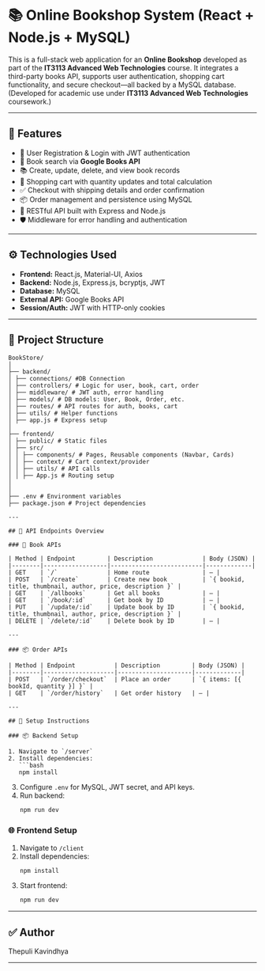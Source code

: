 
# 📚 Online Bookshop System (React + Node.js + MySQL)

This is a full-stack web application for an **Online Bookshop** developed as part of the **IT3113 Advanced Web Technologies** course. It integrates a third-party books API, supports user authentication, shopping cart functionality, and secure checkout—all backed by a MySQL database.(Developed for academic use under **IT3113 Advanced Web Technologies** coursework.)

---

## 🚀 Features

- 🔐 User Registration & Login with JWT authentication
- 🔎 Book search via **Google Books API**
- 📚 Create, update, delete, and view book records
- 🛒 Shopping cart with quantity updates and total calculation
- ✅ Checkout with shipping details and order confirmation
- 📦 Order management and persistence using MySQL
- 🔧 RESTful API built with Express and Node.js
- 🛡️ Middleware for error handling and authentication

---

## ⚙️ Technologies Used

- **Frontend:** React.js, Material-UI, Axios
- **Backend:** Node.js, Express.js, bcryptjs, JWT
- **Database:** MySQL
- **External API:** Google Books API
- **Session/Auth:** JWT with HTTP-only cookies

---

## 📁 Project Structure

```
BookStore/
│
├── backend/
│ ├── connections/ #DB Connection
│ ├── controllers/ # Logic for user, book, cart, order
│ ├── middleware/ # JWT auth, error handling
│ ├── models/ # DB models: User, Book, Order, etc.
│ ├── routes/ # API routes for auth, books, cart
│ ├── utils/ # Helper functions
│ ├── app.js # Express setup
│ 
├── frontend/
│ ├── public/ # Static files
│ ├── src/
│ │ ├── components/ # Pages, Reusable components (Navbar, Cards)
│ │ ├── context/ # Cart context/provider
│ │ ├── utils/ # API calls
│ │ ├── App.js # Routing setup
│ 
│
├── .env # Environment variables
├── package.json # Project dependencies

---

## 🔌 API Endpoints Overview

### 📘 Book APIs

| Method | Endpoint         | Description              | Body (JSON) |
|--------|------------------|--------------------------|-------------|
| GET    | `/`              | Home route               | – |
| POST   | `/create`        | Create new book          | `{ bookid, title, thumbnail, author, price, description }` |
| GET    | `/allbooks`      | Get all books            | – |
| GET    | `/book/:id`      | Get book by ID           | – |
| PUT    | `/update/:id`    | Update book by ID        | `{ bookid, title, thumbnail, author, price, description }` |
| DELETE | `/delete/:id`    | Delete book by ID        | – |

---

### 📦 Order APIs

| Method | Endpoint           | Description         | Body (JSON) |
|--------|--------------------|---------------------|-------------|
| POST   | `/order/checkout`  | Place an order      | `{ items: [{ bookId, quantity }] }` |
| GET    | `/order/history`   | Get order history   | – |

---

## 📌 Setup Instructions

### 📦 Backend Setup

1. Navigate to `/server`
2. Install dependencies:
   ```bash
   npm install
   ```
3. Configure `.env` for MySQL, JWT secret, and API keys.
4. Run backend:
   ```bash
   npm run dev
   ```

### 🌐 Frontend Setup

1. Navigate to `/client`
2. Install dependencies:
   ```bash
   npm install
   ```
3. Start frontend:
   ```bash
   npm run dev 
   ```

---

## ✅ Author
Thepuli Kavindhya


---
